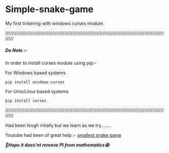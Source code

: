 # Simple-snake-game
My first tinkering with windows curses module.

////////////////////////////////////////////////////////////////////////////////////////////////////////

##### Do Note :-

In order to install curses module using pip:-

For Windows based systems 
```prompt
pip install windows-curses

```


For Unix/Linux based systems 
```terminal
pip install curses

```
////////////////////////////////////////////////////////////////////////////////////////////////////////



Had been tough intially but we learn as we try........

Youtube had been of great help :- [smallest snake game](https://www.youtube.com/watch?v=rbasThWVb-c)



***🐍Hope it does'nt remove PI from mathematics😄***
